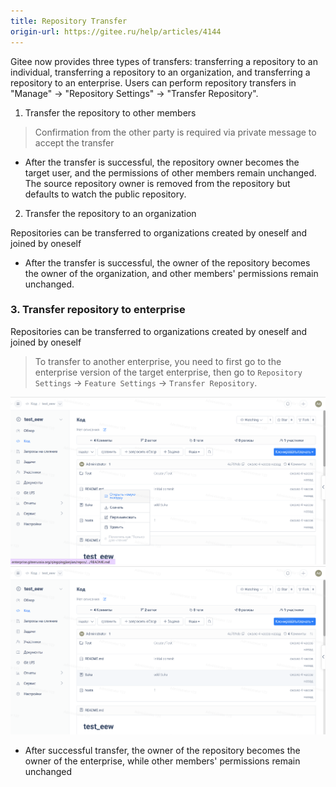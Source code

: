 ```yaml
---
title: Repository Transfer
origin-url: https://gitee.ru/help/articles/4144
---
```


Gitee now provides three types of transfers: transferring a repository to an individual, transferring a repository to an organization, and transferring a repository to an enterprise. Users can perform repository transfers in "Manage" -> "Repository Settings" -> "Transfer Repository".

1. Transfer the repository to other members

> Confirmation from the other party is required via private message to accept the transfer

 - After the transfer is successful, the repository owner becomes the target user, and the permissions of other members remain unchanged. The source repository owner is removed from the repository but defaults to watch the public repository.

2. Transfer the repository to an organization

Repositories can be transferred to organizations created by oneself and joined by oneself

- After the transfer is successful, the owner of the repository becomes the owner of the organization, and other members' permissions remain unchanged.

### **3. Transfer repository to enterprise**

Repositories can be transferred to organizations created by oneself and joined by oneself

> To transfer to another enterprise, you need to first go to the enterprise version of the target enterprise, then go to `Repository Settings` -> `Feature Settings` -> `Transfer Repository`.

![Image Description](../../../../../../assets/image35.png)
![Image Description](../../../../../../assets/image36.png)

 - After successful transfer, the owner of the repository becomes the owner of the enterprise, while other members' permissions remain unchanged